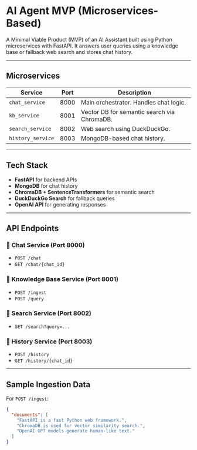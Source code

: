 # AI Agent MVP (Microservices-Based)

A Minimal Viable Product (MVP) of an AI Assistant built using Python microservices with FastAPI. It answers user queries using a knowledge base or fallback web search and stores chat history.

---

## Microservices

| Service          | Port | Description                                 |
|------------------|------|---------------------------------------------|
| `chat_service`   | 8000 | Main orchestrator. Handles chat logic.      |
| `kb_service`     | 8001 | Vector DB for semantic search via ChromaDB. |
| `search_service` | 8002 | Web search using DuckDuckGo.                |
| `history_service`| 8003 | MongoDB-based chat history.                 |

---

## Tech Stack

- **FastAPI** for backend APIs  
- **MongoDB** for chat history  
- **ChromaDB + SentenceTransformers** for semantic search  
- **DuckDuckGo Search** for fallback queries  
- **OpenAI API** for generating responses

---

## API Endpoints

### 🔹 Chat Service (Port 8000)
- `POST /chat`  
- `GET /chat/{chat_id}`

### 🔹 Knowledge Base Service (Port 8001)
- `POST /ingest`  
- `POST /query`

### 🔹 Search Service (Port 8002)
- `GET /search?query=...`

### 🔹 History Service (Port 8003)
- `POST /history`  
- `GET /history/{chat_id}`

---

## Sample Ingestion Data

For `POST /ingest`:

```json
{
  "documents": [
    "FastAPI is a fast Python web framework.",
    "ChromaDB is used for vector similarity search.",
    "OpenAI GPT models generate human-like text."
  ]
}

